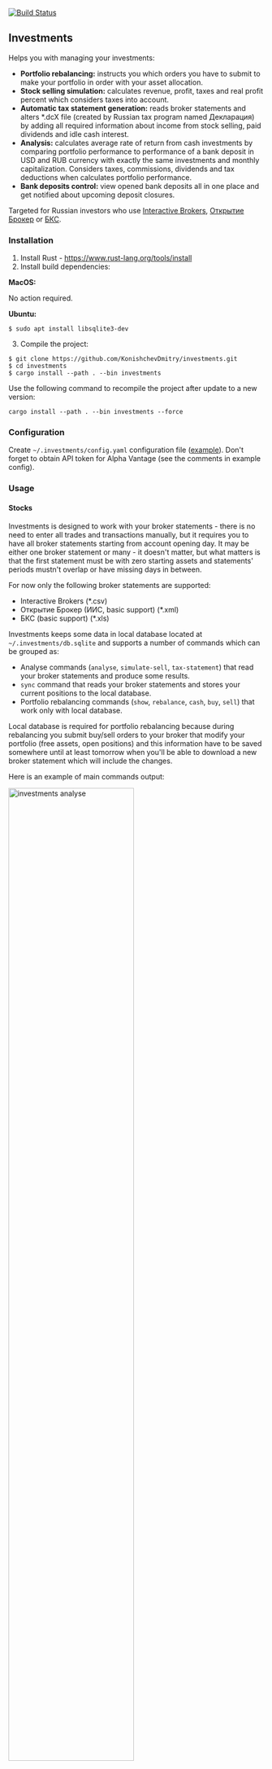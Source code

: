 [![Build Status](https://travis-ci.com/KonishchevDmitry/investments.svg?branch=master)](https://travis-ci.com/KonishchevDmitry/investments)

## Investments

Helps you with managing your investments:
* **Portfolio rebalancing:** instructs you which orders you have to submit to make your portfolio in order with your asset
  allocation.
* **Stock selling simulation:** calculates revenue, profit, taxes and real profit percent which considers taxes into
  account.
* **Automatic tax statement generation:** reads broker statements and alters *.dcX file (created by Russian tax program named
  Декларация) by adding all required information about income from stock selling, paid dividends and idle cash interest.
* **Analysis:** calculates average rate of return from cash investments by comparing portfolio performance to
  performance of a bank deposit in USD and RUB currency with exactly the same investments and monthly capitalization.
  Considers taxes, commissions, dividends and tax deductions when calculates portfolio performance.
* **Bank deposits control:** view opened bank deposits all in one place and get notified about upcoming deposit closures.

Targeted for Russian investors who use [Interactive Brokers](http://interactivebrokers.com),
[Открытие Брокер](https://open-broker.ru) or [БКС](https://broker.ru/).

### Installation

1. Install Rust - https://www.rust-lang.org/tools/install
2. Install build dependencies:

**MacOS:**

No action required.

**Ubuntu:**

```
$ sudo apt install libsqlite3-dev
```

3. Compile the project:
```
$ git clone https://github.com/KonishchevDmitry/investments.git
$ cd investments
$ cargo install --path . --bin investments
```

Use the following command to recompile the project after update to a new version:
```
cargo install --path . --bin investments --force
```

### Configuration

Create `~/.investments/config.yaml` configuration file ([example](config-example.yaml)). Don't forget to obtain API
token for Alpha Vantage (see the comments in example config).

### Usage

#### Stocks

Investments is designed to work with your broker statements - there is no need to enter all trades and transactions
manually, but it requires you to have all broker statements starting from account opening day. It may be either one
broker statement or many - it doesn't matter, but what matters is that the first statement must be with zero starting
assets and statements' periods mustn't overlap or have missing days in between.

For now only the following broker statements are supported:
* Interactive Brokers (*.csv)
* Открытие Брокер (ИИС, basic support) (*.xml)
* БКС (basic support) (*.xls)

Investments keeps some data in local database located at `~/.investments/db.sqlite` and supports a number of commands
which can be grouped as:
* Analyse commands (`analyse`, `simulate-sell`, `tax-statement`) that read your broker statements and produce some
  results.
* `sync` command that reads your broker statements and stores your current positions to the local database.
* Portfolio rebalancing commands (`show`, `rebalance`, `cash`, `buy`, `sell`) that work only with local database.

Local database is required for portfolio rebalancing because during rebalancing you submit buy/sell orders to your
broker that modify your portfolio (free assets, open positions) and this information have to be saved somewhere until at
least tomorrow when you'll be able to download a new broker statement which will include the changes.

Here is an example of main commands output:

<img src="/images/analyse.png?raw=true" width="70%" height="70%" alt="investments analyse" title="investments analyse">

![investments simulate-sell](/images/simulate-sell.png?raw=true "investments simulate-sell")

![investments tax-statement](/images/tax-statement.png?raw=true "investments tax-statement")

The screenshots are blurred for privacy reasons since they require a real broker statement, but I can emulate `sync`
command by executing the following commands with a random fake data to provide a full example of `show` and `rebalance`
commands:
```
$ investments buy ib 100 VTI 4000
$ investments buy ib 30 VXUS 4000
$ investments buy ib 40 BND 4000
$ investments buy ib 60 BNDX 4000
```

With these commands executed and provided example config we'll get the following results for `show` and `rebalance`
commands:

![investments show](/images/show.png?raw=true "investments show")

![investments rebalance](/images/rebalance.png?raw=true "investments rebalance")

Rebalancing actions in this case are assumed to be the following:
1. View the instructions: `investments rebalance`
2. Buy 50 VXUS using broker's terminal, got `$current_assets` left on your account
3. Commit the results: `investments buy ib 50 VXUS $current_assets`
4. View the instructions: `investments rebalance`
5. Buy 12 BNDX using broker's terminal, got `$current_assets` left on your account
6. Commit the results: `investments buy ib 12 BNDX $current_assets`
7. View the instructions: `investments rebalance`
8. Buy 9 BND using broker's terminal, got `$current_assets` left on your account
9. Commit the results: `investments buy ib 9 BND $current_assets`
10. View the result: `investments show`

This iterative trading is not required - you can look at the results of `investments rebalance` and submit all orders at
once, but it leaves a chance to spend more than you supposed to in case of highly volatile market. In practice, the
simplest strategy here in case of relatively small price of all stocks - submit all orders except the last (one / two /
few), commit the current result, execute `investments rebalance` and submit the rest.

#### Deposits

Deposits are controlled via `deposits` command. You register your opened deposits in the configuration file and then
execute `investments deposits` to view them all in one place:

```
$ investments deposits

                            Open deposits

 Open date   Close date    Name     Amount   Interest  Current amount
 19.06.2019  19.03.2020  Тинькофф  465,000₽         7     473,343.49₽
 21.06.2019  21.06.2020  Тинькофф  200,000₽       7.5     203,763.08₽
                                   665,000₽               677,106.57₽
```

This command has a cron mode (`investments deposits --cron`) which you can use in combination with
`notify_deposit_closing_days` configuration option. For example, if you create a cron job and configure it to send the
command output to your email, then on 11.06.2020 having `notify_deposit_closing_days: 10` you get an email with the
following contents:

```
The following deposits are about to close:
* 21.06.2020 Тинькофф: 200,000₽ -> 215,570.51₽

The following deposits are closed:
* 19.03.2020 Тинькофф: 465,000₽ -> 490,013.27₽
```


### Recommendations

Download broker statements periodically and run the tool against them to be sure that it still able to parse them and
won't fail when you'll need it.

Generate tax statement in the beginning of March. Interactive Brokers sometimes adds corrections to their statements in
mid-February and if you generate tax statement earlier, it may contain inaccurate data.


### Unsupported features

The program supports only those cases which I saw in my broker statements (or statements sent to me by my friends), which I assured to be handled properly and wrote regression tests for. For example, the following aren't supported yet:
* Bonds
* Futures
* Stock split
* Currencies other than USD and RUB


### Denial of responsibility

The project is developed as a pet project, mainly for my personal use. The code is written in a way that if it finds
something unusual in broker statement it returns an error and doesn't try to pass through the error to avoid the case
when it will get you to misleading results, so there are many cases that it's not able to handle yet and I can't
guarantee that I'll find a free time to support your specific case.
